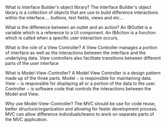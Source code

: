 
What is Interface Builder's object library?
The Interface Builder's object library is a collection of objects that are use to build
difference interactions within the interface....  buttons, text fields, views and etc...

What is the difference between an outlet and an action?
An IBOutlet is a variable which is a reference to a UI component.
An IBAction is a function which is called when a specific user interaction occurs.

What is the role of a View Controller?
A View Controller manages a portion of interface as well as the interactions between
the interface and the underlying data. View controllers also facilitate transitions
between different parts of the user interface

What is Model-View-Controller?
A Model View Controller is a design pattern made up of the three parts.
Model − is responsible for maintaining data.
View −  is responsible for displaying all or a portion of the data to the user.
Controller −  is software code that controls the interactions between the Model and View.

Why use Model-View-Controller?
The MVC should be use for code reuse, better structure/organization and allowing for
faster development process. MVC can allow difference individuals/teams to work on
separate parts of the MVC application.

